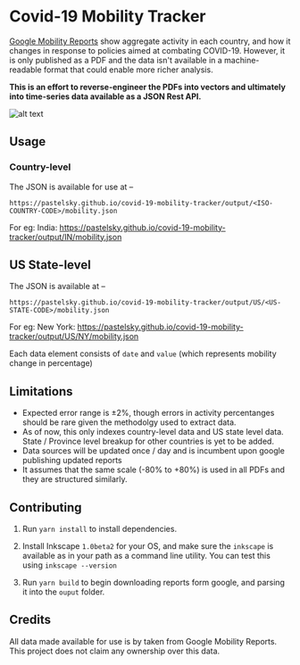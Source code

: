 # Covid-19 Mobility Tracker

[Google Mobility Reports](https://www.google.com/covid19/mobility/) show aggregate activity in each country,
and how it changes in response to policies aimed at combating COVID-19. However, it is only published as a PDF
and the data isn't available in a machine-readable format that could enable more richer analysis.

**This is an effort to reverse-engineer the PDFs into vectors and ultimately into time-series data available as a JSON Rest API.**

![alt text](https://github.com/pastelsky/covid-19-mobility-tracker/raw/master/code.png)

## Usage

### Country-level

The JSON is available for use at –

```
https://pastelsky.github.io/covid-19-mobility-tracker/output/<ISO-COUNTRY-CODE>/mobility.json
```

For eg: India: https://pastelsky.github.io/covid-19-mobility-tracker/output/IN/mobility.json

## US State-level

The JSON is available at –

```
https://pastelsky.github.io/covid-19-mobility-tracker/output/US/<US-STATE-CODE>/mobility.json
```

For eg: New York: https://pastelsky.github.io/covid-19-mobility-tracker/output/US/NY/mobility.json

Each data element consists of `date` and `value` (which represents mobility change in percentage)

## Limitations

- Expected error range is ±2%, though errors in activity percentanges
  should be rare given the methodolgy used to extract data.
- As of now, this only indexes country-level data and US state level data. State / Province level breakup for other countries is yet to be added.
- Data sources will be updated once / day and is incumbent upon google publishing updated reports
- It assumes that the same scale (-80% to +80%) is used in all PDFs and they are structured similarly.

## Contributing

1. Run `yarn install` to install dependencies.
2. Install Inkscape `1.0beta2` for your OS, and make sure the `inkscape` is available
   as in your path as a command line utility.
   You can test this using `inkscape --version`

3. Run `yarn build` to begin downloading reports form google, and parsing it into the `ouput` folder.

## Credits

All data made available for use is by taken from Google Mobility Reports.
This project does not claim any ownership over this data.
